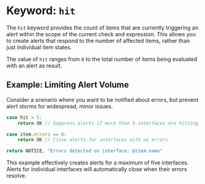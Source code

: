 # Keyword: `hit`

The `hit` keyword provides the count of items that are currently triggering an alert within the scope of the current check and expression. This allows you to create alerts that respond to the number of affected items, rather than just individual item states.

The value of `hit` ranges from `0` to the total number of items being evaluated with an alert as result.

## Example: Limiting Alert Volume
Consider a scenario where you want to be notified about errors, but prevent alert storms for widespread, minor issues.

```javascript
case hit > 5:
    return OK // Suppress alerts if more than 5 interfaces are hitting the error condition

case item.errors == 0:
    return OK // Close alerts for interfaces with no errors

return NOTICE, "Errors detected on interface: @item.name"
```

This example effectively creates alerts for a maximum of five interfaces. Alerts for individual interfaces will automatically close when their errors resolve.
